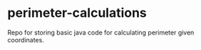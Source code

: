 # perimeter-calculations
Repo for storing basic java code for calculating perimeter given coordinates.
